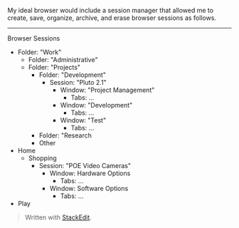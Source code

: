 My ideal browser would include a session manager that allowed me to create, save, organize, archive, and erase browser sessions as follows.
___
Browser Sessions
* Folder: "Work"
	* Folder: "Administrative"
	* Folder: "Projects"
		* Folder: "Development"
			* Session: "Pluto 2.1"
				* Window: "Project Management"
					* Tabs: ...
				* Window: "Development"
					* Tabs: ...
				* Window: "Test"
					* Tabs: ...
		* Folder: "Research
		* Other
* Home
	* Shopping
		* Session: "POE Video Cameras"
			* Window: Hardware Options
				* Tabs: ...
			* Window: Software Options
				* Tabs: ...
* Play


> Written with [StackEdit](https://stackedit.io/).
<!--stackedit_data:
eyJoaXN0b3J5IjpbOTQ1NDA2NTI0LDExNDk4MjA0MDZdfQ==
-->